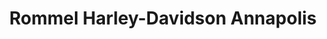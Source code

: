 ---
title: "Rommel Harley-Davidson Annapolis"
url: /annapolis/rommel-harley-davidson-annapolis/
shop: Motorrad
---